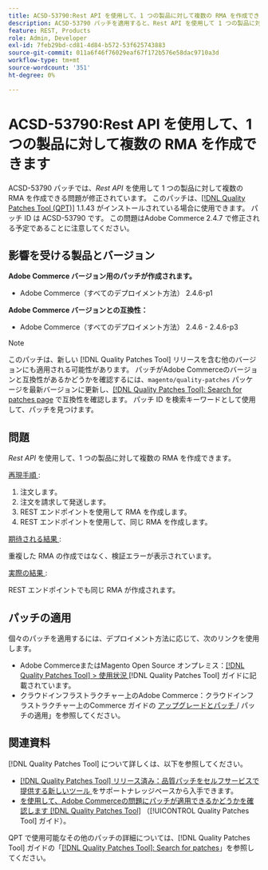```yaml
---
title: ACSD-53790:Rest API を使用して、1 つの製品に対して複数の RMA を作成できます
description: ACSD-53790 パッチを適用すると、Rest API を使用して 1 つの製品に対して複数の RMA を作成できるAdobe Commerceの問題を修正できます。
feature: REST, Products
role: Admin, Developer
exl-id: 7feb29bd-cd81-4d84-b572-53f625743883
source-git-commit: 011a6f46f76029eaf67f172b576e58dac9710a3d
workflow-type: tm+mt
source-wordcount: '351'
ht-degree: 0%

---
```


# ACSD-53790:Rest API を使用して、1 つの製品に対して複数の RMA を作成できます

ACSD-53790 パッチでは、*Rest API* を使用して 1 つの製品に対して複数の RMA を作成できる問題が修正されています。 このパッチは、[[!DNL Quality Patches Tool (QPT)]](https://experienceleague.adobe.com/ja/docs/commerce-operations/tools/quality-patches-tool/quality-patches-tool-to-self-serve-quality-patches) 1.1.43 がインストールされている場合に使用できます。 パッチ ID は ACSD-53790 です。 この問題はAdobe Commerce 2.4.7 で修正される予定であることに注意してください。

## 影響を受ける製品とバージョン

**Adobe Commerce バージョン用のパッチが作成されます。**

* Adobe Commerce（すべてのデプロイメント方法） 2.4.6-p1

**Adobe Commerce バージョンとの互換性：**

* Adobe Commerce（すべてのデプロイメント方法） 2.4.6 - 2.4.6-p3

>[!NOTE]
>
>このパッチは、新しい [!DNL Quality Patches Tool] リリースを含む他のバージョンにも適用される可能性があります。 パッチがAdobe Commerceのバージョンと互換性があるかどうかを確認するには、`magento/quality-patches` パッケージを最新バージョンに更新し、[[!DNL Quality Patches Tool]: Search for patches page](https://experienceleague.adobe.com/tools/commerce-quality-patches/index.html?lang=ja) で互換性を確認します。 パッチ ID を検索キーワードとして使用して、パッチを見つけます。

## 問題

*Rest API* を使用して、1 つの製品に対して複数の RMA を作成できます。

<u> 再現手順 </u>:

1. 注文します。
1. 注文を請求して発送します。
1. REST エンドポイントを使用して RMA を作成します。
1. REST エンドポイントを使用して、同じ RMA を作成します。

<u> 期待される結果 </u>:

重複した RMA の作成ではなく、検証エラーが表示されています。

<u> 実際の結果 </u>:

REST エンドポイントでも同じ RMA が作成されます。

## パッチの適用

個々のパッチを適用するには、デプロイメント方法に応じて、次のリンクを使用します。

* Adobe CommerceまたはMagento Open Source オンプレミス：[[!DNL Quality Patches Tool] > 使用状況 ](/help/tools/quality-patches-tool/usage.md) [!DNL Quality Patches Tool] ガイドに記載されています。
* クラウドインフラストラクチャー上のAdobe Commerce：クラウドインフラストラクチャー上のCommerce ガイドの [ アップグレードとパッチ ](https://experienceleague.adobe.com/docs/commerce-cloud-service/user-guide/develop/upgrade/apply-patches.html?lang=ja)/ パッチの適用」を参照してください。

## 関連資料

[!DNL Quality Patches Tool] について詳しくは、以下を参照してください。

* [[!DNL Quality Patches Tool]  リリース済み：品質パッチをセルフサービスで提供する新しいツール ](https://experienceleague.adobe.com/ja/docs/commerce-operations/tools/quality-patches-tool/quality-patches-tool-to-self-serve-quality-patches) をサポートナレッジベースから入手できます。
* [ を使用して、Adobe Commerceの問題にパッチが適用できるかどうかを確認します  [!DNL Quality Patches Tool]](/help/tools/quality-patches-tool/patches-available-in-qpt/check-patch-for-magento-issue-with-magento-quality-patches.md) （[!UICONTROL Quality Patches Tool] ガイド）。


QPT で使用可能なその他のパッチの詳細については、[!DNL Quality Patches Tool] ガイドの「[[!DNL Quality Patches Tool]: Search for patches](https://experienceleague.adobe.com/tools/commerce-quality-patches/index.html?lang=ja)」を参照してください。

